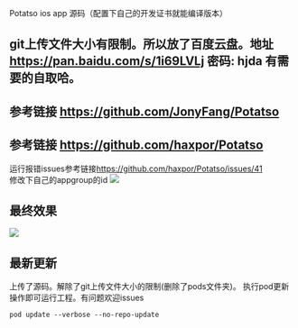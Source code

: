 Potatso ios app 源码（配置下自己的开发证书就能编译版本）
## git上传文件大小有限制。所以放了百度云盘。地址<https://pan.baidu.com/s/1i69LVLj> 密码: hjda 有需要的自取哈。
## 参考链接 <https://github.com/JonyFang/Potatso>
## 参考链接 <https://github.com/haxpor/Potatso>
运行报错issues参考链接<https://github.com/haxpor/Potatso/issues/41>
<br>
修改下自己的appgroup的id
![](http://p2bzzkn05.bkt.clouddn.com/18-2-23/7255964.jpg)
## 最终效果
![](http://p2bzzkn05.bkt.clouddn.com/18-2-8/70190654.jpg)

## 最新更新
上传了源码。解除了git上传文件大小的限制(删除了pods文件夹)。
执行pod更新操作即可运行工程。有问题欢迎issues

```
pod update --verbose --no-repo-update
```

